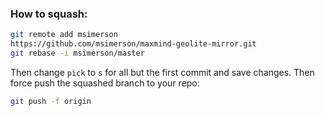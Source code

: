 

### How to squash:

````sh
git remote add msimerson
https://github.com/msimerson/maxmind-geolite-mirror.git
git rebase -i msimerson/master
````

Then change `pick` to `s` for all but the first commit and save changes. Then
force push the squashed branch to your repo:

````sh
git push -f origin
````
